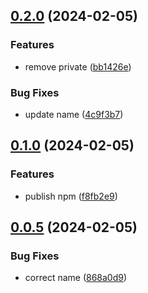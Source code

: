 

## [0.2.0](https://github.com/woody146/remix-example/compare/0.1.0...0.2.0) (2024-02-05)


### Features

* remove private ([bb1426e](https://github.com/woody146/remix-example/commit/bb1426e8d006e78ba04b0576b2585fe88e87d89a))


### Bug Fixes

* update name ([4c9f3b7](https://github.com/woody146/remix-example/commit/4c9f3b7bbf97881312d875c1eb0e4fa11905f437))

## [0.1.0](https://github.com/woody146/remix-example/compare/0.0.5...0.1.0) (2024-02-05)


### Features

* publish npm ([f8fb2e9](https://github.com/woody146/remix-example/commit/f8fb2e9115e0f5f02c47cc17f225dc4844515b30))

## [0.0.5](https://github.com/woody146/remix-example/compare/0.0.4...0.0.5) (2024-02-05)


### Bug Fixes

* correct name ([868a0d9](https://github.com/woody146/remix-example/commit/868a0d98a75eda364b277553107bc6ad3362300d))
